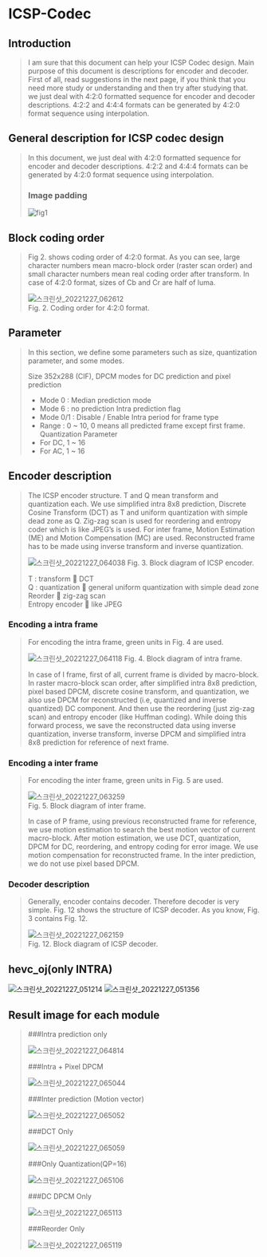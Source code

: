 # ICSP-Codec 

## Introduction

> I am sure that this document can help your ICSP Codec design. Main purpose of this document is descriptions for encoder and decoder. First of all, read suggestions in the next page, if you think that you need more study or understanding and then try after studying that. we just deal with 4:2:0 formatted sequence for encoder and decoder descriptions. 4:2:2 and 4:4:4 formats can be generated by 4:2:0 format sequence using interpolation.

## General description for ICSP codec design

> In this document, we just deal with 4:2:0 formatted sequence for encoder and decoder descriptions. 4:2:2 and 4:4:4 formats can be generated by 4:2:0 format sequence using interpolation.
> 
> 
> ### Image padding  
> 
> ![fig1](https://user-images.githubusercontent.com/49416429/209584035-2c0feacb-e118-4244-ae5c-127fe1f789db.png)

## Block coding order

> Fig 2. shows coding order of 4:2:0 format. As you can see, large character numbers mean macro-block order (raster scan order) and small character numbers mean real coding order after transform. In case of 4:2:0 format, sizes of Cb and Cr are half of luma.  
> 
> ![스크린샷_20221227_062612](https://user-images.githubusercontent.com/49416429/209584150-6f19572f-a9eb-4729-b8b6-1548e5486588.png)  
> Fig. 2. Coding order for 4:2:0 format.


## Parameter

> In this section, we define some parameters such as size, quantization parameter, and some modes.
> 
> Size 352x288 (CIF),
> DPCM modes for DC prediction and pixel prediction
> -	Mode 0 : Median prediction mode
> -	Mode 6 : no prediction
> Intra prediction flag
> -	Mode 0/1 : Disable / Enable
> Intra period for frame type
> -	Range : 0 ~ 10, 0 means all predicted frame except first frame.
> Quantization Parameter
> -	For DC, 1 ~ 16
> -	For AC, 1 ~ 16

## Encoder description

> The ICSP encoder structure. T and Q mean transform and quantization each. We use simplified intra 8x8 prediction, Discrete Cosine Transform (DCT) as T and uniform quantization with simple dead zone as Q. Zig-zag scan is used for reordering and entropy coder which is like JPEG’s is used. For inter frame, Motion Estimation (ME) and Motion Compensation (MC) are used. Reconstructed frame has to be made using inverse transform and inverse quantization. 
> 
> ![스크린샷_20221227_064038](https://user-images.githubusercontent.com/49416429/209584770-42935577-e032-4cb0-a655-d0a88c1e9987.png)
> Fig. 3. Block diagram of ICSP encoder.
> 
> T : transform  DCT  
> Q : quantization  general uniform quantization with simple dead zone  
> Reorder  zig-zag scan  
> Entropy encoder  like JPEG  

### Encoding a intra frame

> For encoding the intra frame, green units in Fig. 4 are used.  
> 
> ![스크린샷_20221227_064118](https://user-images.githubusercontent.com/49416429/209584798-dfdd32df-e69f-4bb8-99ba-36a7d89460b8.png)
> Fig. 4. Block diagram of intra frame.  
> 
> In case of I frame, first of all, current frame is divided by macro-block. In raster macro-block scan order, after simplified intra 8x8 prediction, pixel based DPCM, discrete cosine transform, and quantization, we also use DPCM for reconstructed (i.e, quantized and inverse quantized) DC component. And then use the reordering (just zig-zag scan) and entropy encoder (like Huffman coding). While doing this forward process, we save the reconstructed data using inverse quantization, inverse transform, inverse DPCM and simplified intra 8x8 prediction for reference of next frame.

### Encoding a inter frame

> For encoding the inter frame, green units in Fig. 5 are used.
> 
> ![스크린샷_20221227_063259](https://user-images.githubusercontent.com/49416429/209584395-ce7c3b29-b144-4f51-bfb5-989e7e43ec14.png)  
> Fig. 5. Block diagram of inter frame.  
> 
> In case of P frame, using previous reconstructed frame for reference, we use motion estimation to search the best motion vector of current macro-block.  After motion estimation, we use DCT, quantization, DPCM for DC, reordering, and entropy coding for error image. We use motion compensation for reconstructed frame. In the inter prediction, we do not use pixel based DPCM.

### Decoder description
> Generally, encoder contains decoder. Therefore decoder is very simple. 
> Fig. 12 shows the structure of ICSP decoder.
> As you know, Fig. 3 contains Fig. 12.
> 
> ![스크린샷_20221227_062159](https://user-images.githubusercontent.com/49416429/209583972-08a8eaf2-93fd-47ef-9f71-554b40e086a7.png)  
> Fig. 12. Block diagram of ICSP decoder.


## hevc_oj(only INTRA)
![스크린샷_20221227_051214](https://user-images.githubusercontent.com/49416429/209580732-beed568c-662d-4a9d-b162-03774960e71d.png)
![스크린샷_20221227_051356](https://user-images.githubusercontent.com/49416429/209580780-b085608f-45f1-4af9-addc-7744689aaca9.png)

## Result image for each module  

  > ###Intra prediction only  
  > 
  > ![스크린샷_20221227_064814](https://user-images.githubusercontent.com/49416429/209585226-a09d2355-4115-4239-8c9d-bcbbcb0a615c.png)  
  > 
  > ###Intra + Pixel DPCM  
  > 
  > ![스크린샷_20221227_065044](https://user-images.githubusercontent.com/49416429/209585316-1e63e0c6-f29c-453b-a2c7-35923a1a360b.png)  
  > 
  > ###Inter prediction (Motion vector)  
  > 
  > ![스크린샷_20221227_065052](https://user-images.githubusercontent.com/49416429/209585371-912af8e8-3175-4155-84a7-63092ef665c4.png)  
  > 
  > ###DCT Only  
  > 
  > ![스크린샷_20221227_065059](https://user-images.githubusercontent.com/49416429/209585375-77d2bb67-62de-4a6f-b38f-7ae49b14a815.png)  
  > 
  > ###Only Quantization(QP=16)  
  > 
  > ![스크린샷_20221227_065106](https://user-images.githubusercontent.com/49416429/209585289-c7e918f7-7da2-4b52-bf51-029a4f0cb094.png)  
  > 
  > ###DC DPCM Only  
  > 
  > ![스크린샷_20221227_065113](https://user-images.githubusercontent.com/49416429/209585299-2fb4fbbd-1678-45f7-811f-001384c41d77.png)  
  > 
  > ###Reorder Only  
  > 
  > ![스크린샷_20221227_065119](https://user-images.githubusercontent.com/49416429/209585305-9baa4158-9726-47a7-b4d8-2f293eb2a601.png)  
